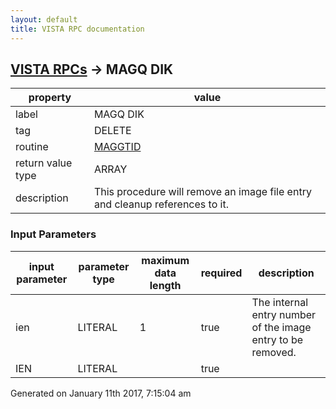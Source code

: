 ```yaml
---
layout: default
title: VISTA RPC documentation
---
```




## [VISTA RPCs](TableOfContent.md) &#8594; MAGQ DIK 

 property | value 
--- | --- 
 label | MAGQ DIK
 tag | DELETE
 routine | [MAGGTID](http://code.osehra.org/dox/Routine_MAGGTID_source.html)
 return value type | ARRAY
 description | This procedure will remove an image file entry and cleanup references to it.

### Input Parameters

| input parameter | parameter type | maximum data length | required | description | 
| --- | --- | --- | --- | --- | 
| ien | LITERAL | 1 | true | The internal entry number of the image entry to be removed. | 
| IEN | LITERAL |  | true |  | 




 Generated on January 11th 2017, 7:15:04 am